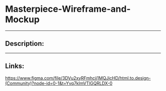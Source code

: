 # Masterpiece-Wireframe-and-Mockup
-------
## Description: 

-------
## Links:
https://www.figma.com/file/3DVu2xyRFmhcjj1MQJjcHD/html.to.design-(Community)?node-id=0-1&t=Yvq7klmVTlGQRLDX-0
